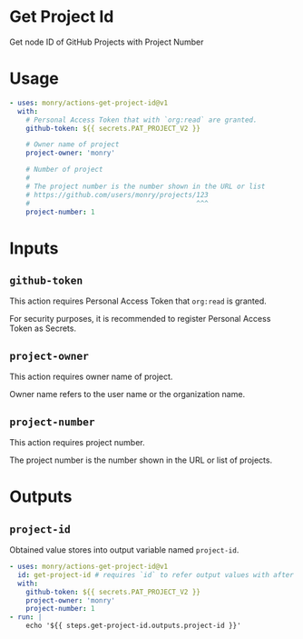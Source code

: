 # Get Project Id

Get node ID of GitHub Projects with Project Number

# Usage

```yaml
- uses: monry/actions-get-project-id@v1
  with:
    # Personal Access Token that with `org:read` are granted.
    github-token: ${{ secrets.PAT_PROJECT_V2 }}

    # Owner name of project
    project-owner: 'monry'

    # Number of project
    # 
    # The project number is the number shown in the URL or list
    # https://github.com/users/monry/projects/123
    #                                         ^^^
    project-number: 1
```

# Inputs

## `github-token`

This action requires Personal Access Token that `org:read` is granted.

For security purposes, it is recommended to register Personal Access Token as Secrets.

## `project-owner`

This action requires owner name of project.

Owner name refers to the user name or the organization name.

## `project-number`

This action requires project number.

The project number is the number shown in the URL or list of projects.

# Outputs

## `project-id`

Obtained value stores into output variable named `project-id`.

```yaml
- uses: monry/actions-get-project-id@v1
  id: get-project-id # requires `id` to refer output values with after steps
  with:
    github-token: ${{ secrets.PAT_PROJECT_V2 }}
    project-owner: 'monry'
    project-number: 1
- run: |
    echo '${{ steps.get-project-id.outputs.project-id }}'
```
